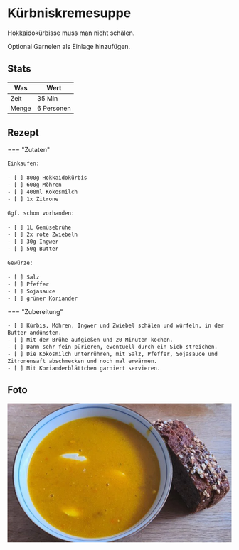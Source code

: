 # Kürbniskremesuppe

Hokkaidokürbisse muss man nicht schälen.

Optional Garnelen als Einlage hinzufügen.

## Stats

| Was   | Wert        |
|-------|-------------|
| Zeit  | 35 Min      |
| Menge | 6 Personen |

## Rezept

=== "Zutaten"

    Einkaufen:

    - [ ] 800g Hokkaidokürbis
    - [ ] 600g Möhren
    - [ ] 400ml Kokosmilch
    - [ ] 1x Zitrone

    Ggf. schon vorhanden:

    - [ ] 1L Gemüsebrühe
    - [ ] 2x rote Zwiebeln
    - [ ] 30g Ingwer
    - [ ] 50g Butter

    Gewürze:

    - [ ] Salz
    - [ ] Pfeffer
    - [ ] Sojasauce
    - [ ] grüner Koriander

=== "Zubereitung"

    - [ ] Kürbis, Möhren, Ingwer und Zwiebel schälen und würfeln, in der Butter andünsten.
    - [ ] Mit der Brühe aufgießen und 20 Minuten kochen.
    - [ ] Dann sehr fein pürieren, eventuell durch ein Sieb streichen.
    - [ ] Die Kokosmilch unterrühren, mit Salz, Pfeffer, Sojasauce und Zitronensaft abschmecken und noch mal erwärmen.
    - [ ] Mit Korianderblättchen garniert servieren.

## Foto

![kuerbissuppe](_kuerbissuppe.webp)
